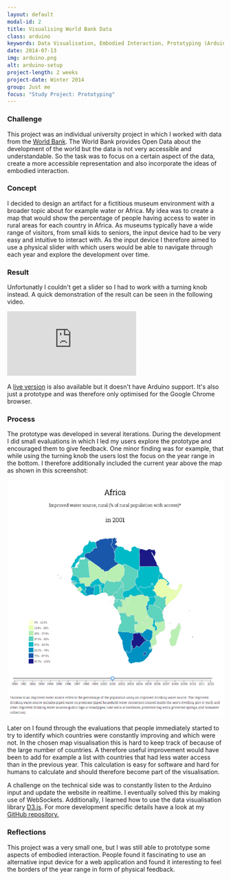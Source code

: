 ```yaml
---
layout: default
modal-id: 2
title: Visualising World Bank Data
class: arduino
keywords: Data Visualisation, Embodied Interaction, Prototyping (Arduino, Javascript)
date: 2014-07-13
img: arduino.png
alt: arduino-setup
project-length: 2 weeks
project-date: Winter 2014
group: Just me
focus: "Study Project: Prototyping"
---
```

<h3>Challenge</h3>
<p>This project was an individual university project in which I worked with data from the <a href="http://www.worldbank.org/">World Bank</a>. The World Bank provides Open Data about the development of the world but the data is not very accessible and understandable. So the task was to focus on a certain aspect of the data, create a more accessible representation and also incorporate the ideas of embodied interaction.</p>
<h3>Concept</h3>
<p>I decided to design an artifact for a fictitious museum environment with a broader topic about for example water or Africa. My idea was to create a map that would show the percentage of people having access to water in rural areas for each country in Africa. As museums typically have a wide range of visitors, from small kids to seniors, the input device had to be very easy and intuitive to interact with. As the input device I therefore aimed to use a physical slider with which users would be able to navigate through each year and explore the development over time.</p>
<h3>Result</h3>
<p>Unfortunatly I couldn't get a slider so I had to work with a turning knob instead. A quick demonstration of the result can be seen in the following video.</p>
<div class="flex-video widescreen"><iframe frameborder="0" src="http://www.youtube.com/embed/2jrZv-j7q3I" allowfullscreen=""></iframe></div>
<p>A <a href="http://weidenfreak.github.io/InteractiveAfricaMapD3/"> live version</a> is also available but it doesn't have Arduino support. It's also just a prototype and was therefore only optimised for the Google Chrome browser.</p>
<h3>Process</h3>
<p>The prototype was developed in several iterations. During the development I did small evaluations in which I led my users explore the prototype and encouraged them to give feedback. One minor finding was for example, that while using the turning knob the users lost the focus on the year range in the bottom. I therefore additionally included the current year above the map as shown in this screenshot:</p>
<img src="img/portfolio/africa_map.png" class="img-responsive img-thumbnail img-centered" alt="Africa_Map Screen">
<p>Later on I found through the evaluations that people immediately started to try to identify which countries were constantly improving and which were not. In the chosen map visualisation this is hard to keep track of because of the large number of countries. A therefore useful improvement would have been to add for example a list with countries that had less water access than in the previous year. This calculation is easy for software and hard for humans to calculate and should therefore become part of the visualisation.</p>
<p>A challenge on the technical side was to constantly listen to the Arduino input and update the website in realtime. I eventually solved this by making use of WebSockets. Additionally, I learned how to use the data visualisation library <a href="http://d3js.org/">D3.js</a>. For more development specific details have a look at my <a href="https://github.com/weidenfreak/InteractiveAfricaMapD3Arduino">GitHub repository.</a></p>
<h3>Reflections</h3>
<p>This project was a very small one, but I was still able to prototype some aspects of embodied interaction. People found it fascinating to use an alternative input device for a web application and found it interesting to feel the borders of the year range in form of  physical feedback.</p>
